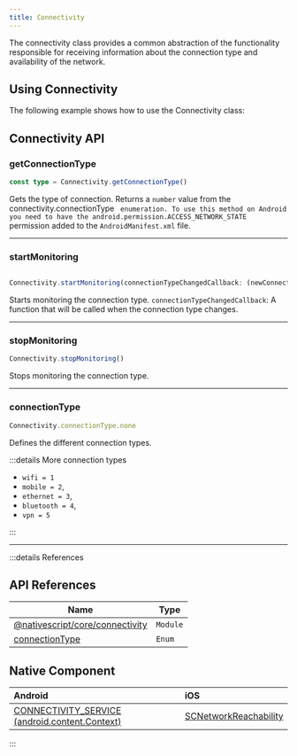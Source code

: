 ```yaml
---
title: Connectivity
---
```


The connectivity class provides a common abstraction of the functionality responsible for receiving information about the connection type and availability of the network.

## Using Connectivity

The following example shows how to use the Connectivity class:

<!-- TODO: Add Preview -->


## Connectivity API

### getConnectionType

```ts
const type = Connectivity.getConnectionType()
```

Gets the type of connection.
Returns a `number` value from the connectivity.connectionType ` enumeration. To use this method on Android you need to have the android.permission.ACCESS_NETWORK_STATE` permission added to the `AndroidManifest.xml` file.

---
### startMonitoring

```ts

Connectivity.startMonitoring(connectionTypeChangedCallback: (newConnectionType: number) => void): void

```

Starts monitoring the connection type.
`connectionTypeChangedCallback`:  A function that will be called when the connection type changes.

---
### stopMonitoring

```ts
Connectivity.stopMonitoring()
```

Stops monitoring the connection type.

---

### connectionType

```ts
Connectivity.connectionType.none
```

Defines the different connection types.

:::details More connection types

- `wifi = 1`
- `mobile = 2`,
- `ethernet = 3`,
- `bluetooth = 4`,
- `vpn = 5`

:::

---

:::details References

## API References

| Name                                                                                                     | Type     |
| -------------------------------------------------------------------------------------------------------- | -------- |
| [@nativescript/core/connectivity](https://docs.nativescript.org/api-reference/modules.html#connectivity) | `Module` |
| [connectionType](https://docs.nativescript.org/api-reference/modules.html#connectivity)                  | `Enum`   |

## Native Component

| Android                                                                                                           | iOS                                                                                                              |
| :---------------------------------------------------------------------------------------------------------------- | :--------------------------------------------------------------------------------------------------------------- |
| [CONNECTIVITY_SERVICE (android.content.Context)](https://developer.android.com/reference/android/content/Context) | [SCNetworkReachability](https://developer.apple.com/documentation/systemconfiguration/scnetworkreachability-g7d) |

:::